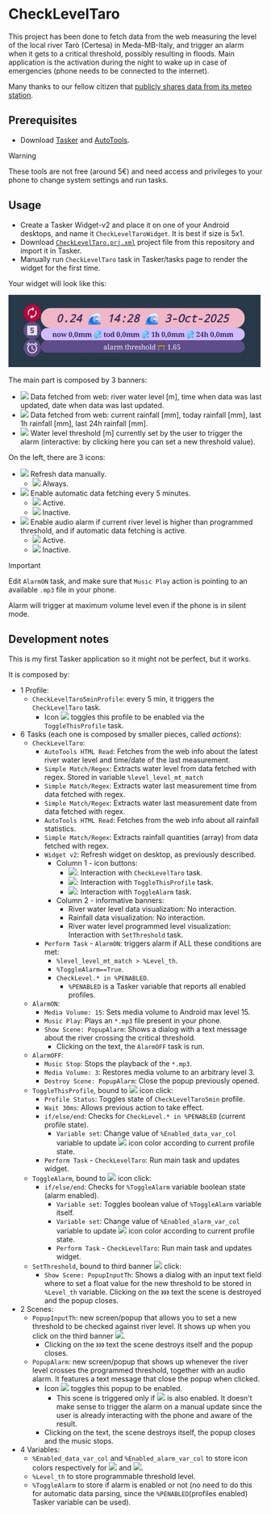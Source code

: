 # CheckLevelTaro

This project has been done to fetch data from the web measuring the level of the local river Tarò (Certesa) in Meda-MB-Italy, and trigger an alarm when it gets to a critical threshold, possibly resulting in floods.
Main application is the activation during the night to wake up in case of emergencies (phone needs to be connected to the internet).

Many thanks to our fellow citizen that [publicly shares data from its meteo station](https://www.stefanocolombo.com/public/meteo/webtaro.php).

## Prerequisites
+ Download [Tasker](https://play.google.com/store/apps/details?id=net.dinglisch.android.taskerm&hl=it) and [AutoTools](https://play.google.com/store/search?q=autotools&c=apps&hl=it).
> [!WARNING]
> These tools are not free (around 5€) and need access and privileges to your phone to change system settings and run tasks.

## Usage
+ Create a Tasker Widget-v2 and place it on one of your Android desktops, and name it `CheckLevelTaroWidget`. It is best if size is 5x1.
+ Download [`CheckLevelTaro.prj.xml`](CheckLevelTaro.prj.xml) project file from this repository and import it in Tasker.
+ Manually run `CheckLevelTaro` task in Tasker/tasks page to render the widget for the first time.

Your widget will look like this:

<img src="CheckLevelTaroScreenshot.jpg" alt="CheckLevelTaroScreenshot" width="500"/>

The main part is composed by 3 banners:
+ ![](https://placehold.co/15x15/F1B7C6/F1B7C6.png) Data fetched from web: river water level [m], time when data was last updated, date when data was last updated.
+ ![](https://placehold.co/15x15/D1BCFD/D1BCFD.png) Data fetched from web: current rainfall [mm], today rainfall [mm], last 1h rainfall [mm], last 24h rainfall [mm].
+ ![](https://placehold.co/15x15/5F4D89/5F4D89.png) Water level threshold [m] currently set by the user to trigger the alarm (interactive: by clicking here you can set a new threshold value).

On the left, there are 3 icons:
+ ![](https://material-icons.github.io/material-icons/svg/autorenew/outline.svg) Refresh data manually.
  + ![](https://placehold.co/15x15/B6083D/B6083D.png) Always.
+ ![](https://material-icons.github.io/material-icons/svg/looks_5/outline.svg) Enable automatic data fetching every 5 minutes.
  + ![](https://placehold.co/15x15/B6083D/B6083D.png) Active.
  + ![](https://placehold.co/15x15/5F4D89/5F4D89.png) Inactive.
+ ![](https://material-icons.github.io/material-icons/svg/alarm/outline.svg) Enable audio alarm if current river level is higher than programmed threshold, and if automatic data fetching is active.
  + ![](https://placehold.co/15x15/B6083D/B6083D.png) Active.
  + ![](https://placehold.co/15x15/5F4D89/5F4D89.png) Inactive.

> [!IMPORTANT]
> Edit `AlarmON` task, and make sure that `Music Play` action is pointing to an available `.mp3` file in your phone.
>
> Alarm will trigger at maximum volume level even if the phone is in silent mode.

## Development notes
This is my first Tasker application so it might not be perfect, but it works.

It is composed by:
+ 1 Profile:
  + `CheckLevelTaro5minProfile`: every 5 min, it triggers the `CheckLevelTaro` task.
    + Icon ![](https://material-icons.github.io/material-icons/svg/looks_5/outline.svg) toggles this profile to be enabled via the `ToggleThisProfile` task.
+ 6 Tasks (each one is composed by smaller pieces, called _actions_):
  + `CheckLevelTaro`:
    + `AutoTools HTML Read`: Fetches from the web info about the latest river water level and time/date of the last measurement.
    + `Simple Match/Regex`: Extracts water level from data fetched with regex. Stored in variable `%level_level_mt_match`
    + `Simple Match/Regex`: Extracts water last measurement time from data fetched with regex.
    + `Simple Match/Regex`: Extracts water last measurement date from data fetched with regex.
    + `AutoTools HTML Read`: Fetches from the web info about all rainfall statistics.
    + `Simple Match/Regex`: Extracts rainfall quantities (array) from data fetched with regex.
    + `Widget v2`: Refresh widget on desktop, as previously described.
      + Column 1 - icon buttons:
        + ![](https://material-icons.github.io/material-icons/svg/autorenew/outline.svg): Interaction with `CheckLevelTaro` task.
        + ![](https://material-icons.github.io/material-icons/svg/looks_5/outline.svg): Interaction with `ToggleThisProfile` task.
        + ![](https://material-icons.github.io/material-icons/svg/alarm/outline.svg): Interaction with `ToggleAlarm` task.
      + Column 2 - informative banners:
        + River water level data visualization: No interaction.
        + Rainfall data visualization: No interaction.
        + River water level programmed level visualization: Interaction with `SetThreshold` task.
    + `Perform Task` - `AlarmON`: triggers alarm if ALL these conditions are met:
      + `%level_level_mt_match > %Level_th`.
      + `%ToggleAlarm==True`.
      + `CheckLevel.* in %PENABLED`.
        + `%PENABLED` is a Tasker variable that reports all enabled profiles.
  + `AlarmON`:
    + `Media Volume: 15`: Sets media volume to Android max level 15.
    + `Music Play`: Plays an `*.mp3` file present in your phone.
    + `Show Scene: PopupAlarm`: Shows a dialog with a text message about the river crossing the critical threshold.
      + Clicking on the text, the `AlarmOFF` task is run. 
  + `AlarmOFF`:
    + `Music Stop`: Stops the playback of the `*.mp3`.
    + `Media Volume: 3`: Restores media volume to an arbitrary level 3.
    + `Destroy Scene: PopupAlarm`: Close the popup previously opened.
  + `ToggleThisProfile`, bound to ![](https://material-icons.github.io/material-icons/svg/looks_5/outline.svg) icon click:
    + `Profile Status`: Toggles state of `CheckLevelTaro5min` profile.
    + `Wait 30ms`: Allows previous action to take effect.
    + `if/else/end`: Checks for `CheckLevel.* in %PENABLED` (current profile state).
      + `Variable set`: Change value of `%Enabled_data_var_col` variable to update ![](https://material-icons.github.io/material-icons/svg/looks_5/outline.svg) icon color according to current profile state.
    + `Perform Task` - `CheckLevelTaro`: Run main task and updates widget.
  + `ToggleAlarm`, bound to ![](https://material-icons.github.io/material-icons/svg/alarm/outline.svg) icon click:
    + `if/else/end`: Checks for `%ToggleAlarm` variable boolean state (alarm enabled).
      + `Variable set`: Toggles boolean value of `%ToggleAlarm` variable itself.
      + `Variable set`: Change value of `%Enabled_alarm_var_col` variable to update ![](https://material-icons.github.io/material-icons/svg/alarm/outline.svg) icon color according to current profile state.
      + `Perform Task` - `CheckLevelTaro`: Run main task and updates widget.
  + `SetThreshold`, bound to third banner ![](https://placehold.co/15x15/5F4D89/5F4D89.png) click:
    + `Show Scene: PopupInputTh`: Shows a dialog with an input text field where to set a float value for the new threshold to be stored in `%Level_th` variable. Clicking on the `》》》` text the scene is destroyed and the popup closes. 
+ 2 Scenes:
  + `PopupInputTh`: new screen/popup that allows you to set a new threshold to be checked against river level. It shows up when you click on the third banner ![](https://placehold.co/15x15/5F4D89/5F4D89.png).
    + Clicking on the `》》》` text the scene destroys itself and the popup closes.
  + `PopupAlarm`: new screen/popup that shows up whenever the river level crosses the programmed threshold, together with an audio alarm. It features a text message that close the popup when clicked.
    + Icon ![](https://material-icons.github.io/material-icons/svg/alarm/outline.svg) toggles this popup to be enabled.
      + This scene is triggered only if ![](https://material-icons.github.io/material-icons/svg/looks_5/outline.svg) is also enabled. It doesn't make sense to trigger the alarm on a manual update since the user is already interacting with the phone and aware of the result.
    + Clicking on the text, the scene destroys itself, the popup closes and the music stops.
+ 4 Variables:
  + `%Enabled_data_var_col` and `%Enabled_alarm_var_col` to store icon colors respectively for ![](https://material-icons.github.io/material-icons/svg/looks_5/outline.svg) and ![](https://material-icons.github.io/material-icons/svg/alarm/outline.svg).
  + `%Level_th` to store programmable threshold level.
  + `%ToggleAlarm` to store if alarm is enabled or not (no need to do this for automatic data parsing, since the `%PENABLED`(profiles enabled) Tasker variable can be used).
